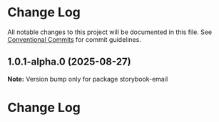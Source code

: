 # Change Log

All notable changes to this project will be documented in this file.
See [Conventional Commits](https://conventionalcommits.org) for commit guidelines.

## 1.0.1-alpha.0 (2025-08-27)

**Note:** Version bump only for package storybook-email

# Change Log
